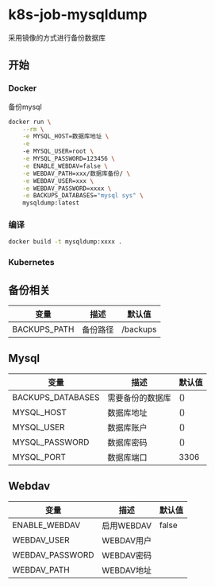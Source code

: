# k8s-job-mysqldump

采用镜像的方式进行备份数据库

## 开始

### Docker
备份mysql

```bash
docker run \
    --rm \
    -e MYSQL_HOST=数据库地址 \
    -e 
    -e MYSQL_USER=root \
    -e MYSQL_PASSWORD=123456 \
    -e ENABLE_WEBDAV=false \
    -e WEBDAV_PATH=xxx/数据库备份/ \
    -e WEBDAV_USER=xxx \
    -e WEBDAV_PASSWORD=xxxx \
    -e BACKUPS_DATABASES="mysql sys" \
    mysqldump:latest
```

### 编译

```bash
docker build -t mysqldump:xxxx .
```

### Kubernetes

## 备份相关

| 变量 | 描述 | 默认值 |
|---|---|---|
|BACKUPS_PATH|备份路径|/backups|

## Mysql

| 变量 | 描述 | 默认值 |
|---|---|---|
|BACKUPS_DATABASES|需要备份的数据库|()|
|MYSQL_HOST|数据库地址|()|
|MYSQL_USER|数据库账户|()|
|MYSQL_PASSWORD|数据库密码|()|
|MYSQL_PORT|数据库端口|3306|

## Webdav

| 变量 | 描述 | 默认值 |
|---|---|---|
|ENABLE_WEBDAV| 启用WEBDAV| false|
|WEBDAV_USER| WEBDAV用户||
|WEBDAV_PASSWORD| WEBDAV密码||
|WEBDAV_PATH| WEBDAV地址||